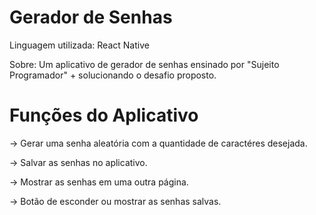 <h1>Gerador de Senhas</h1>
<p>Linguagem utilizada: React Native</p>
<p>Sobre: Um aplicativo de gerador de senhas ensinado por "Sujeito Programador" + solucionando o desafio proposto.
<h1>Funções do Aplicativo</h1>
<p>→ Gerar uma senha aleatória com a quantidade de caractéres desejada.</p>
<p>→ Salvar as senhas no aplicativo.</p>
<p>→ Mostrar as senhas em uma outra página.</p>
<p>→ Botão de esconder ou mostrar as senhas salvas.</p>
